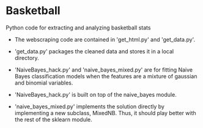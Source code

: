 Basketball
==========

Python code for extracting and analyzing basketball stats

* The webscraping code are contained in 'get_html.py' and 'get_data.py'. 
* 'get_data.py' packages the cleaned data and stores it in a local directory. 

* 'NaiveBayes_hack.py' and 'naive_bayes_mixed.py' are for fitting Naive Bayes classification models 
when the features are a mixture of gaussian and binomial variables.

* 'NaiveBayes_hack.py' is built on top of the naive_bayes module.

* 'naive_bayes_mixed.py' implements the solution directly by implementing a new subclass, MixedNB. Thus, it should play better with the rest of the sklearn module. 
